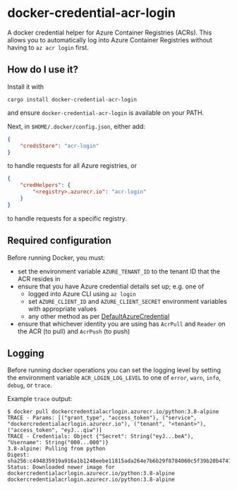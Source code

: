 # docker-credential-acr-login

A docker credential helper for Azure Container Registries (ACRs). This allows you to automatically log into Azure Container Registries without having to `az acr login` first.

## How do I use it?

Install it with

```shell
cargo install docker-credential-acr-login
```
and ensure `docker-credential-acr-login` is available on your PATH.

Next, in `$HOME/.docker/config.json`, either add:

```json
{
    "credsStore": "acr-login"
}
```
to handle requests for all Azure registries, or
```json
{
    "credHelpers": {
        "<registry>.azurecr.io": "acr-login"
    }
}
```
to handle requests for a specific registry.

## Required configuration

Before running Docker, you must:

- set the environment variable `AZURE_TENANT_ID` to the tenant ID that the ACR resides in
- ensure that you have Azure credential details set up; e.g. one of
    - logged into Azure CLI using `az login`
    - set `AZURE_CLIENT_ID` and `AZURE_CLIENT_SECRET` environment variables with appropriate values
    - any other method as per [DefaultAzureCredential](https://docs.rs/azure_identity/0.17.0/azure_identity/struct.DefaultAzureCredential.html)
- ensure that whichever identity you are using has `AcrPull` and `Reader` on the ACR (to pull) and `AcrPush` (to push)

## Logging

Before running docker operations you can set the logging level by setting the environment variable `ACR_LOGIN_LOG_LEVEL` to one of `error`, `warn`, `info`, `debug`, or `trace`.

Example `trace` output:

```shell
$ docker pull dockercredentialacrlogin.azurecr.io/python:3.8-alpine
TRACE - Params: [("grant_type", "access_token"), ("service", "dockercredentialacrlogin.azurecr.io"), ("tenant", "<tenant>"), ("access_token", "eyJ...qiw")]
TRACE - Credentials: Object {"Secret": String("eyJ...beA"), "Username": String("000...000")}
3.8-alpine: Pulling from python
Digest: sha256:c494835919a916a1b1248eebe11815ada264e7b6b29f8784060c5f39b20b4747
Status: Downloaded newer image for dockercredentialacrlogin.azurecr.io/python:3.8-alpine
dockercredentialacrlogin.azurecr.io/python:3.8-alpine
```
